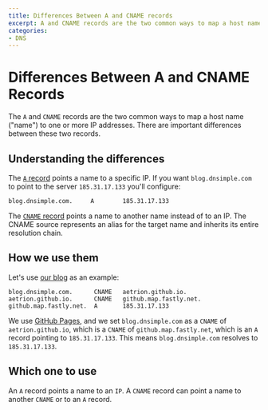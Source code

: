 ```yaml
---
title: Differences Between A and CNAME records
excerpt: A and CNAME records are the two common ways to map a host name to an address. This article explains the differences between these two records.
categories:
- DNS
---
```


# Differences Between A and CNAME Records

The `A` and `CNAME` records are the two common ways to map a host name ("name") to one or more IP addresses. There are important differences between these two records. 

## Understanding the differences

The [`A` record](/articles/a-record) points a name to a specific IP. If you want `blog.dnsimple.com` to point to the server `185.31.17.133` you'll configure:

    blog.dnsimple.com.     A        185.31.17.133

The [`CNAME` record](/articles/cname-record/) points a name to another name instead of to an IP. The CNAME source represents an alias for the target name and inherits its entire resolution chain.

## How we use them

Let's use [our blog](https://blog.dnsimple.com/) as an example:

    blog.dnsimple.com.      CNAME   aetrion.github.io.
    aetrion.github.io.      CNAME   github.map.fastly.net.
    github.map.fastly.net.  A       185.31.17.133

We use [GitHub Pages](http://pages.github.com/), and we set `blog.dnsimple.com` as a `CNAME` of `aetrion.github.io`, which is a `CNAME` of `github.map.fastly.net`, which is an `A` record pointing to `185.31.17.133`. This means `blog.dnsimple.com` resolves to `185.31.17.133`.

## Which one to use

An `A` record points a name to an `IP`. A `CNAME` record can point a name to another `CNAME` or to an `A` record.

